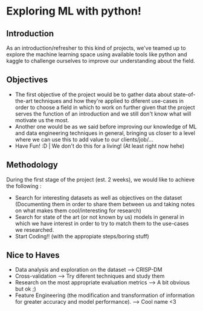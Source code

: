# Exploring ML with python!

## Introduction
As an introduction/refresher to this kind of projects, we've teamed up to explore the machine learning space using available tools like python and kaggle to challenge ourselves to improve our understanding about the field. 

## Objectives
- The first objective of the project would be to gather data about state-of-the-art techniques and how they're applied to diferent use-cases in order to choose a field in which to work on further given that the project serves the function of an introduction and we still don't know what will motivate us the most.
- Another one would be as we said before improving our knowledge of ML and data engineering techniques in general, bringing us closer to a level where we can use this to add value to our clients/job/...
- Have Fun! :D | We don't do this for a living! (At least right now hehe)

## Methodology
During the first stage of the project (est. 2 weeks), we would like to achieve the following :

- Search for interesting datasets as well as objectives on the dataset (Documenting them in order to share them between us and taking notes on what makes them cool/interesting for research)
- Search for state of the art (or not known by us) models in general in which we have interest in order to try to match them to the use-cases we researched.
- Start Coding!! (with the appropiate steps/boring stuff)


## Nice to Haves 
- Data analysis and exploration on the dataset --> CRISP-DM
- Cross-validation --> Try diferent techniques and study them
- Research on the most appropriate evaluation metrics --> A bit obvious but ok ;)
- Feature Engineering (the modification and transformation of information for greater accuracy and model performance). --> Cool name <3
